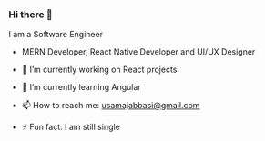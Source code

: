 ### Hi there 👋

<!--
**abbasiusa98/abbasiusa98** is a ✨ _special_ ✨ repository because its `README.md` (this file) appears on your GitHub profile.

Here are some ideas to get you started:
-->
I am a Software Engineer
- MERN Developer, React Native Developer and UI/UX Designer

- 🔭 I’m currently working on React projects

- 🌱 I’m currently learning Angular
<!-- - 👯 I’m looking to collaborate on ... -->
<!-- - 🤔 I’m looking for help with ... -->
<!-- - 💬 Ask me about ... -->
- 📫 How to reach me: usamajabbasi@gmail.com
<!-- - 😄 Pronouns: ... -->
- ⚡ Fun fact: I am still single

